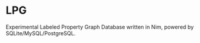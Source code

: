 # LPG
Experimental Labeled Property Graph Database written in Nim, powered by SQLite/MySQL/PostgreSQL.
